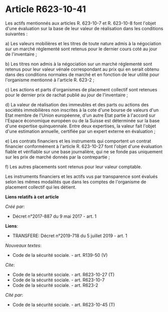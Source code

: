 # Article R623-10-41

Les actifs mentionnés aux articles R. 623-10-7 et R. 623-10-8 font l'objet d'une évaluation sur la base de leur valeur de
réalisation dans les conditions suivantes : 

a) Les valeurs mobilières et les titres de toute nature admis à la négociation sur un marché réglementé sont retenus pour le
dernier cours coté au jour de l'inventaire ; 

b) Les titres non admis à la négociation sur un marché réglementé sont retenus pour leur valeur vénale correspondant au prix
qui en serait obtenu dans des conditions normales de marché et en fonction de leur utilité pour l'organisme mentionné à
l'article R. 623-2 ; 

c) Les actions et parts d'organismes de placement collectif sont retenues pour le dernier prix de rachat publié au jour de
l'inventaire ; 

d) La valeur de réalisation des immeubles et des parts ou actions des sociétés immobilières non inscrites à la cote d'une
bourse de valeurs d'un Etat membre de l'Union européenne, d'un autre Etat partie à l'accord sur l'Espace économique européen
ou de la Suisse est déterminée sur la base d'une expertise quinquennale. Entre deux expertises, la valeur fait l'objet d'une
estimation annuelle, certifiée par un expert externe en évaluation ; 

e) Les contrats financiers et les instruments qui comportent un contrat financier conformément à l'article R. 623-10-27 font
l'objet d'une évaluation fiable et vérifiable sur une base journalière, qui ne se fonde pas uniquement sur les prix de marché
donnés par la contrepartie ; 

f) Les autres placements sont retenus pour leur valeur comptable. 

Les instruments financiers et les actifs vus par transparence sont évalués selon les mêmes modalités que dans les comptes de
l'organisme de placement collectif qui les détient.

**Liens relatifs à cet article**

_Créé par_:

  - Décret n°2017-887 du 9 mai 2017 - art. 1

**Liens**:

  - TRANSFERE: Décret n°2019-718 du 5 juillet 2019 - art. 1

_Nouveaux textes_:

  - Code de la sécurité sociale. - art. R139-50 (V)

_Cite_:

  - Code de la sécurité sociale. - art. R623-10-27 (T)
  - Code de la sécurité sociale. - art. R623-10-7
  - Code de la sécurité sociale. - art. R623-2

_Cité par_:

  - Code de la sécurité sociale. - art. R623-10-45 (T)

